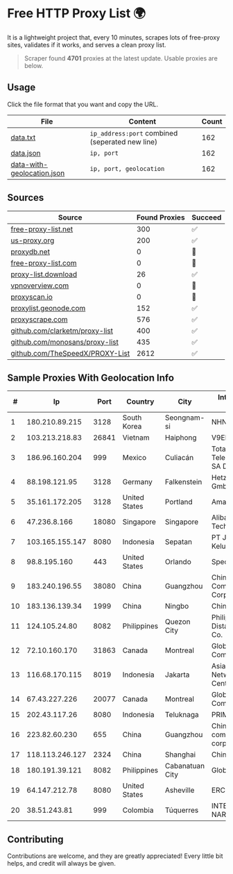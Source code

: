 
# Free HTTP Proxy List 🌍

It is a lightweight project that, every 10 minutes, scrapes lots of free-proxy sites, validates if it works, and serves a clean proxy list.


> Scraper found **4701** proxies at the latest update. Usable proxies are below.

## Usage

Click the file format that you want and copy the URL.


|File|Content|Count|
|----|-------|-----|
|[data.txt](https://raw.githubusercontent.com/themiralay/Proxy-List-World/master/data.txt)|`ip_address:port` combined (seperated new line)|162|
|[data.json](https://raw.githubusercontent.com/themiralay/Proxy-List-World/master/data.json)|`ip, port`|162|
|[data-with-geolocation.json](https://raw.githubusercontent.com/themiralay/Proxy-List-World/master/data-with-geolocation.json)|`ip, port, geolocation`|162|

## Sources

|Source|Found Proxies|Succeed|
|------|-------------|-------|
|[free-proxy-list.net](https://free-proxy-list.net)|300|✅|
|[us-proxy.org](https://www.us-proxy.org)|200|✅|
|[proxydb.net](http://proxydb.net)|0|🚫|
|[free-proxy-list.com](https://free-proxy-list.com/?page=&port=&type%5B%5D=http&type%5B%5D=https&up_time=0&search=Search)|0|🚫|
|[proxy-list.download](https://www.proxy-list.download/HTTP)|26|✅|
|[vpnoverview.com](https://vpnoverview.com/privacy/anonymous-browsing/free-proxy-servers)|0|🚫|
|[proxyscan.io](https://www.proxyscan.io)|0|🚫|
|[proxylist.geonode.com](https://proxylist.geonode.com/api/proxy-list?limit=300&page=1&sort_by=lastChecked&sort_type=desc&protocols=http,https)|152|✅|
|[proxyscrape.com](https://api.proxyscrape.com/v2/?request=displayproxies&protocol=http&timeout=10000&country=all&ssl=all&anonymity=all)|576|✅|
|[github.com/clarketm/proxy-list](https://raw.githubusercontent.com/clarketm/proxy-list/master/proxy-list-raw.txt)|400|✅|
|[github.com/monosans/proxy-list](https://raw.githubusercontent.com/monosans/proxy-list/main/proxies/http.txt)|435|✅|
|[github.com/TheSpeedX/PROXY-List](https://raw.githubusercontent.com/TheSpeedX/PROXY-List/master/http.txt)|2612|✅|


## Sample Proxies With Geolocation Info

|#|Ip|Port|Country|City|Internet Service Provider|
|-|--|----|-------|----|-------------------------|
|1|180.210.89.215|3128|South Korea|Seongnam-si|NHNCLOUD|
|2|103.213.218.83|26841|Vietnam|Haiphong|V9ERP|
|3|186.96.160.204|999|Mexico|Culiacán|Total Play Telecomunicaciones SA De CV|
|4|88.198.121.95|3128|Germany|Falkenstein|Hetzner Online GmbH|
|5|35.161.172.205|3128|United States|Portland|Amazon.com, Inc.|
|6|47.236.8.166|18080|Singapore|Singapore|Alibaba (US) Technology Co., Ltd.|
|7|103.165.155.147|8080|Indonesia|Sepatan|PT Jaringan Keluarga Bersama|
|8|98.8.195.160|443|United States|Orlando|Spectrum|
|9|183.240.196.55|38080|China|Guangzhou|China Mobile Communications Corporation|
|10|183.136.139.34|1999|China|Ningbo|China Telecom|
|11|124.105.24.80|8082|Philippines|Quezon City|Philippine Long Distance Telephone Co.|
|12|72.10.160.170|31863|Canada|Montreal|GloboTech Communications|
|13|116.68.170.115|8019|Indonesia|Jakarta|Asia Pacific Network Information Center|
|14|67.43.227.226|20077|Canada|Montreal|GloboTech Communications|
|15|202.43.117.26|8080|Indonesia|Teluknaga|PRIMELINK|
|16|223.82.60.230|655|China|Guangzhou|China Mobile communications corporation|
|17|118.113.246.127|2324|China|Shanghai|Chinanet|
|18|180.191.39.121|8082|Philippines|Cabanatuan City|Globe Telecom|
|19|64.147.212.78|8080|United States|Asheville|ERC Broadband|
|20|38.51.243.81|999|Colombia|Túquerres|INTERCOMM DE NARIÑO SAS|



## Contributing

Contributions are welcome, and they are greatly appreciated! Every
little bit helps, and credit will always be given.

